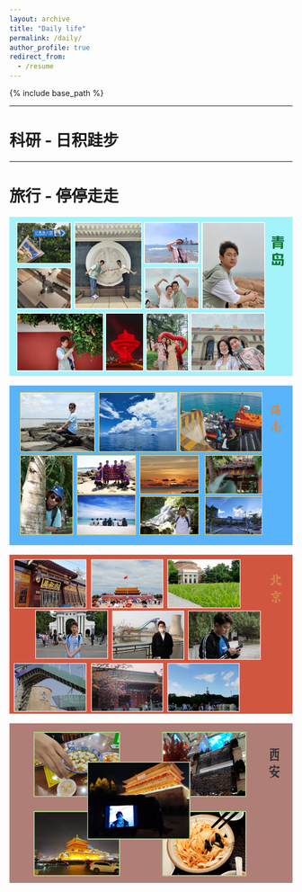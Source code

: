 ```yaml
---
layout: archive
title: "Daily life"
permalink: /daily/
author_profile: true
redirect_from:
  - /resume
---
```


{% include base_path %}



---------------------------------------------
科研 - 日积跬步
======

---------------------------------------------
旅行 - 停停走走
======
![qingdao](/images/lvxing/lv1.png)

![hainan](/images/lvxing/lv4.png)

![beijing](/images/lvxing/lv3.png)

![xian](/images/lvxing/lv2.png)





